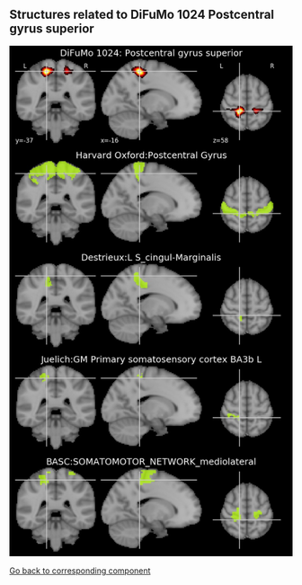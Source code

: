 


## Structures related to DiFuMo 1024 Postcentral gyrus superior

![275](275.jpg "Structures related to DiFuMo 1024 Postcentral gyrus superior")

[Go back to corresponding component](https://parietal-inria.github.io/DiFuMo/1024/html/275.html)